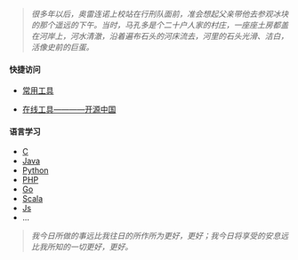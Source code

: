 >  _很多年以后，奥雷连诺上校站在行刑队面前，准会想起父亲带他去参观冰块的那个遥远的下午。当时，马孔多是个二十户人家的村庄，一座座土房都盖在河岸上，河水清澈，沿着遍布石头的河床流去，河里的石头光滑、洁白，活像史前的巨蛋。_

#### 快捷访问

  - [常用工具](./tools.html)

  - [在线工具————开源中国](http://tool.oschina.net/)

#### 语言学习

  - [C](#)
  - [Java](#)
  - [Python](#)
  - [PHP](#)
  - [Go](#)
  - [Scala](#)
  - [Js](#)
  - ...

>  _我今日所做的事远比我往日的所作所为更好，更好；我今日将享受的安息远比我所知的一切更好，更好。_
